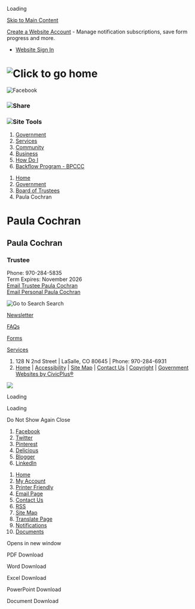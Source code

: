 Loading

[Skip to Main Content](https://www.lasalletown.com/2151/Paula-Cochran/)

[Create a Website Account](https://www.lasalletown.com/MyAccount/ProfileCreate) - Manage notification subscriptions, save form progress and more.   

- [Website Sign In](https://www.lasalletown.com/MyAccount)

# ![Click to go home](https://www.lasalletown.com/ImageRepository/Document?documentID=195)

![Facebook](https://www.lasalletown.com/ImageRepository/Document?documentID=21)

### ![Share](https://www.lasalletown.com/ImageRepository/Document?documentID=31)

### ![Site Tools](https://www.lasalletown.com/ImageRepository/Document?documentID=33)

1. [Government](https://www.lasalletown.com/27/Government)
2. [Services](https://www.lasalletown.com/64/Services)
3. [Community](https://www.lasalletown.com/31/Community)
4. [Business](https://www.lasalletown.com/35/Business)
5. [How Do I](https://www.lasalletown.com/68/How-Do-I)
6. [Backflow Program - BPCCC](https://www.lasalletown.com/2239/Backflow-Program---BPCCC)

<!--THE END-->

1. [Home](https://www.lasalletown.com)
2. [Government](https://www.lasalletown.com/27/Government)
3. [Board of Trustees](https://www.lasalletown.com/2147/Board-of-Trustees)
4. Paula Cochran

# Paula Cochran

## Paula Cochran

### Trustee

Phone: 970-284-5835  
Term Expires: November 2026  
[Email Trustee Paula Cochran](mailto:pcochran@lasalletown.com)  
[Email Personal Paula Cochran](mailto:paulacochran602@gmail.com)

![Go to Search](https://www.lasalletown.com/ImageRepository/Document?documentID=29) Search

[Newsletter](https://www.lasalletown.com/2205/Newsletter)

[FAQs](https://www.lasalletown.com/FAQ.aspx)

[Forms](https://www.lasalletown.com/FormCenter)

[Services](https://www.lasalletown.com/64/Services)

1. 128 N 2nd Street | LaSalle, CO 80645 | Phone: 970-284-6931
2. [Home](https://www.lasalletown.com/1) | [Accessibility](https://www.lasalletown.com/accessibility) | [Site Map](https://www.lasalletown.com/sitemap) | [Contact Us](https://www.lasalletown.com/directory.aspx) | [Copyright](https://www.lasalletown.com/site/copyright) | [Government Websites by CivicPlus®](https://civicplus.com/referral)

![](https://www.lasalletown.com/ImageRepository/Document?documentID=198)

Loading

Loading

Do Not Show Again Close

<!--THE END-->

1. [Facebook](https://www.lasalletown.com/Layout/WidgetShare/ShareLink/Facebook)
2. [Twitter](https://www.lasalletown.com/Layout/WidgetShare/ShareLink/Twitter)
3. [Pinterest](https://www.lasalletown.com/Layout/WidgetShare/ShareLink/Pinterest)
4. [Delicious](https://www.lasalletown.com/Layout/WidgetShare/ShareLink/Delicious)
5. [Blogger](https://www.lasalletown.com/Layout/WidgetShare/ShareLink/Blogger)
6. [LinkedIn](https://www.lasalletown.com/Layout/WidgetShare/ShareLink/LinkedIn)

<!--THE END-->

01. [Home](https://www.lasalletown.com)
02. [My Account](https://www.lasalletown.com/MyAccount)
03. [Printer Friendly](https://www.lasalletown.com/2151/Paula-Cochran/)
04. [Email Page](https://www.lasalletown.com/EmailPage)
05. [Contact Us](https://www.lasalletown.com/directory.aspx)
06. [RSS](https://www.lasalletown.com/rss.aspx)
07. [Site Map](https://www.lasalletown.com/SiteMap)
08. [Translate Page](https://www.lasalletown.com/2151/Paula-Cochran/)
09. [Notifications](https://www.lasalletown.com/list.aspx)
10. [Documents](https://www.lasalletown.com/DocumentCenter)

Opens in new window

PDF Download

Word Download

Excel Download

PowerPoint Download

Document Download
